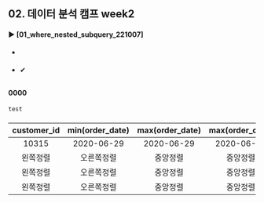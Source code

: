 ####
## 02. 데이터 분석 캠프 week2
#### ► [01_where_nested_subquery_221007]
- 
####
- ✔︎  
##
#### 0000
``` SQL
test
```
####




|customer_id|min(order_date)|max(order_date)|max(order_date)|max(order_date)|max(order_date)|max(order_date)|max(order_date)|
|:---:|:---:|:---:|:---:|:---:|:---:|:---:|:---:|
|10315|2020-06-29|2020-06-29|2020-06-29|2020-06-29|2020-06-29|2020-06-29|2020-06-29|
|왼쪽정렬|오른쪽정렬|중앙정렬|중앙정렬|중앙정렬|중앙정렬|중앙정렬|중앙정렬|
|왼쪽정렬|오른쪽정렬|중앙정렬|중앙정렬|중앙정렬|중앙정렬|중앙정렬|중앙정렬|
|왼쪽정렬|오른쪽정렬|중앙정렬|중앙정렬|중앙정렬|중앙정렬|중앙정렬|중앙정렬|
